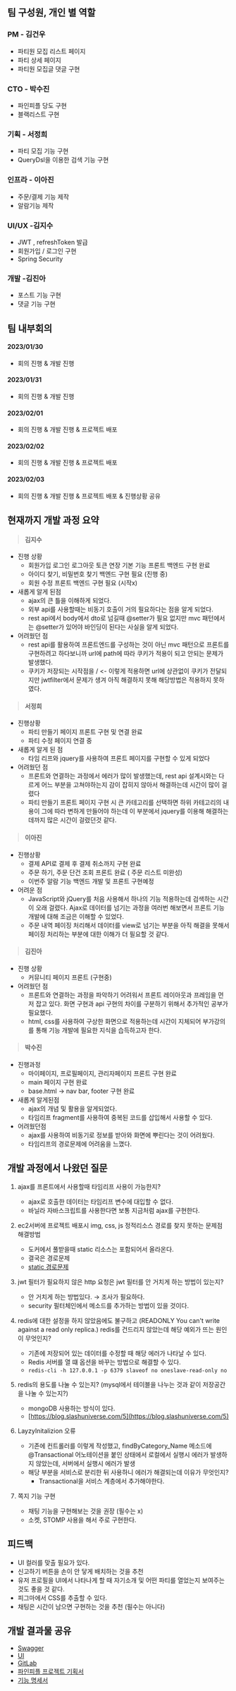 ## 팀 구성원, 개인 별 역할
### PM - 김건우
- 파티원 모집 리스트 페이지
- 파티 상세 페이지
- 파티원 모집글 댓글 구현

### CTO - 박수진
- 파인피플 당도 구현
 - 블랙리스트 구현
 
### 기획 - 서정희
- 파티 모집 기능 구현
- QueryDsl을 이용한 검색 기능 구현

### 인프라 - 이아진
- 주문/결제 기능 제작
 - 알람기능 제작
 
### UI/UX -김지수
- JWT , refreshToken 발급
- 회원가입 / 로그인 구현
- Spring Security 

### 개발 -김진아
 - 포스트 기능 구현
 - 댓글 기능 구현 



## 팀 내부회의 
#### 2023/01/30
   - 회의 진행 & 개발 진행
#### 2023/01/31
   - 회의 진행 & 개발 진행
#### 2023/02/01
   - 회의 진행 & 개발 진행 & 프로젝트 배포
#### 2023/02/02
   - 회의 진행 & 개발 진행 & 프로젝트 배포
#### 2023/02/03
   - 회의 진행 & 개발 진행 & 프로젝트 배포 & 진행상황 공유



## 현재까지 개발 과정 요약
>#### 김지수 
- 진행 상황
    - 회원가입 로그인 로그아웃 토큰 연장 기본 기능 프론트 백엔드 구현 완료
    - 아이디 찾기, 비밀번호 찾기 백엔드 구현 필요 (진행 중)
    - 회원 수정 프론트 백엔드 구현 필요 (시작x)
- 새롭게 알게 된점
    - ajax의 큰 틀을 이해하게 되었다.
    - 외부 api를 사용할때는 비동기 호출이 거의 필요하다는 점을 알게 되었다.
    - rest api에서 body에서 dto로 넘길때 @setter가 필요 없지만 mvc 패턴에서는 @setter가 있어야 바인딩이 된다는 사실을 알게 되었다.
- 어려웠던 점
    - rest api를 활용하여 프론트엔드를 구성하는 것이 아닌 mvc 패턴으로 프론트를 구현하려고 하다보니까 url에 path에 따라 쿠키가 적용이 되고 안되는 문제가 발생했다.
    - 쿠키가 저장되는 시작점을 / <- 이렇게 적용하면 url에 상관없이 쿠키가 전달되지만 jwtfilter에서 문제가 생겨 아직 해결하지 못해 해당방법은 적용하지 못하였다.

>#### 서정희
- 진행상황
  - 파티 만들기 페이지 프론트 구현 및 연결 완료
  - 파티 수정 페이지 연결 중
- 새롭게 알게 된 점
  - 타임 리프와 jquery를 사용하여 프론트 페이지를 구현할 수 있게 되었다
- 어려웠던 점
  - 프론트와 연결하는 과정에서 에러가 많이 발생했는데, rest api 설계시와는 다르게 어느 부분을 고쳐야하는지 감이 잡히지 않아서 해결하는데 시간이 많이 걸렸다
  - 파티 만들기 프론트 페이지 구현 시 큰 카테고리를 선택하면 하위 카테고리의 내용이 그에 따라 변하게 만들어야 하는데 이 부분에서 jquery를 이용해 해결하는데까지 많은 시간이 걸렸던것 같다.

 > #### 이아진
- 진행상황
    - 결제 API로 결제 후 결제 취소까지 구현 완료
    - 주문 하기, 주문 단건 조회 프론트 완료 ( 주문 리스트 미완성)
    - 이번주 알람 기능 백엔드 개발 및 프론트 구현예정
- 어려운 점
    - JavaScript와 jQuery를 처음 사용해서 하나의 기능 적용하는데 검색하는 시간이 오래 걸렸다. Ajax로 데이터를 넘기는 과정을 여러번 해보면서 프론트 기능 개발에 대해 조금은 이해할 수 있었다.
    - 주문 내역 페이징 처리해서 데이터를 view로 넘기는 부분을 아직 해결을 못해서 페이징 처리하는 부분에 대한 이해가 더 필요할 것 같다.
 
 > #### 김진아
- 진행 상황
  - 커뮤니티 페이지 프론트 (구현중)
- 어려웠던 점
  -  프론트와 연결하는 과정을 파악하기 어려워서 프론트 레이아웃과 프레임을 먼저 잡고 있다. 화면 구현과 api 구현의 차이를 구분하기 위해서 추가적인 공부가 필요했다.
  -  html, css를 사용하여 구상한 화면으로 적용하는데 시간이 지체되어 부가강의를 통해 기능 개발에 필요한 지식을 습득하고자 한다.

 > #### 박수진
- 진행과정
  - 마이페이지, 프로필페이지, 관리자페이지 프론트 구현 완료
  -  main 페이지 구현 완료
  - base.html -> nav bar, footer 구현 완료
- 새롭게 알게된점
  - ajax의 개념 및 활용을 알게되었다.
  - 타임리프 fragment를 사용하여 중복된 코드를 삽입해서 사용할 수 있다.
- 어려웠던점
  - ajax를 사용하여 비동기로 정보를 받아와 화면에 뿌린다는 것이 어려웠다.
  - 타임리프의 경로문제에 어려움을 느꼈다.

 

 ## 개발 과정에서 나왔던 질문 
 
 1. ajax를 프론트에서 사용할때 타임리프 사용이 가능한지?
    - ajax로 호출한 데이터는 타임리프 변수에 대입할 수 없다.
    - 바닐라 자바스크립트를 사용한다면 보통 지금처럼 ajax를 구현한다.
    
 2. ec2서버에 프로젝트 배포시 img, css, js 정적리소스 경로를 찾지 못하는 문제점 해결방법
    - 도커에서 풀받을때 static 리소스는 포함되어서 올라온다.
    - 결국은 경로문제
    - [static 경로문제](https://velog.io/@dev-jih/bootstrap-Spring-boot-thymeleaf-%EC%97%B0%EB%8F%99%EC%8B%9C-js-css-%ED%8C%8C%EC%9D%BC-%EA%B2%BD%EB%A1%9C-%EC%9D%B8%EC%8B%9D%ED%95%98%EC%A7%80-%EB%AA%BB%ED%95%98%EB%8A%94-404-%EC%97%90%EB%9F%AC-%ED%95%B4%EA%B2%B0)
    
 3. jwt 필터가 필요하지 않은 http 요청은 jwt 필터를 안 거치게 하는 방법이 있는지?
    - 안 거치게 하는 방법있다. → 조사가 필요하다. 
    - security 필터체인에서 메소드를 추가하는 방법이 있을 것이다.

 4. redis에 대한 설정을 하지 않았음에도 불구하고 (READONLY You can't write against a read only replica.) redis를 건드리지 않았는데 해당 예외가 뜨는 원인이 무엇인지?
    - 기존에 저장되어 있는 데이터를 수정할 때 해당 에러가 나타날 수 있다.
    - Redis 서버를 열 떄 옵션을 바꾸는 방법으로 해결할 수 있다.
    - `redis-cli -h 127.0.0.1 -p 6379 slaveof no oneslave-read-only no`
    
 5. redis의 용도를 나눌 수 있는지? (mysql에서 테이블을 나누는 것과 같이 저장공간을 나눌 수 있는지?)
    - mongoDB 사용하는 방식이 있다.
    - [https://blog.slashuniverse.com/5](https://blog.slashuniverse.com/5)
    
 6. LayzyInitalizion 오류
    - 기존에 컨트롤러를 이렇게 작성했고, findByCategory_Name 메소드에 @Transactional 어노테이션을 붙인 상태에서 로컬에서 실행시 에러가 발생하지 않았는데, 서버에서 실행시 에러가 발생
    - 해당 부분을 서비스로 분리한 뒤 사용하니 에러가 해결되는데 이유가 무엇인지?
      - Transactional을 서비스 계층에서 추가해야한다.
 
 7. 쪽지 기능 구현
    - 채팅 기능을 구현해보는 것을 권장 (필수는 x)
    - 소켓, STOMP 사용을 해서 주로 구현한다.



## 피드백
- UI 컬러를 맞출 필요가 있다.
- 신고하기 버튼을 손이 안 닿게 배치하는 것을 추천
- 유저 프로필을 UI에서 나타나게 할 때 자기소개 및 어떤 파티를 열었는지 보여주는 것도 좋을 것 같다.
- 피그마에서 CSS를 추출할 수 있다.
- 채팅은 시간이 남으면 구현하는 것을 추천 (필수는 아니다)

 

 ## 개발 결과물 공유
- [Swagger](http://ec2-43-201-75-237.ap-northeast-2.compute.amazonaws.com:8080/swagger-ui/index.html)
- [UI](http://ec2-43-201-75-237.ap-northeast-2.compute.amazonaws.com:8080/pinepeople/login)
- [GitLab](https://gitlab.com/GunLABS/pine-people)
- [파인피플 프로젝트 기획서](https://www.notion.so/22c235d2439f45c0a0601e75664babb0)
- [기능 명세서](https://lumpy-blossom-559.notion.site/Project-pinepeople-b03c27b86cca4e2e8e632a3e3a7881ad)
